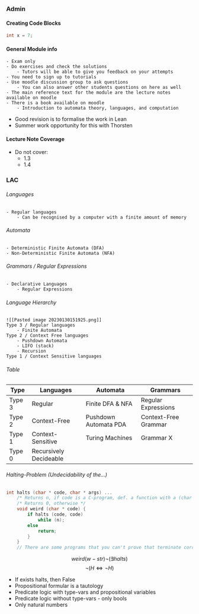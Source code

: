 ### Admin
#### Creating Code Blocks
``` C
int x = 7;
```

#### General Module info
	- Exam only
	- Do exercises and check the solutions
		- Tutors will be able to give you feedback on your attempts
	- You need to sign up to tutorials
	- Use moodle discussion group to ask questions
		- You can also answer other students questions on here as well
	- The main reference text for the module are the lecture notes available on moodle
	- There is a book available on moodle
		- Introduction to automata theory, languages, and computation


- Good revision is to formalise the work in Lean
- Summer work opportunity for this with Thorsten
#### Lecture Note Coverage
- Do not cover:
	- 1.3
	- 1.4



### LAC
###### Languages
	- Regular languages
		- Can be recognised by a computer with a finite amount of memory
###### Automata
	- Deterministic Finite Automata (DFA)
	- Non-Deterministic Finite Automata (NFA)
###### Grammars / Regular Expressions
	- Declarative Languages
		- Regular Expressions
###### Language Hierarchy
	![[Pasted image 20230130151925.png]]
	Type 3 / Regular languages
		- Finite Automata
	Type 2 / Context Free languages
		- Pushdown Automata
		- LIFO (stack)
		- Recursion
	Type 1 / Context Sensitive languages
###### Table
| Type | Languages | Automata | Grammars |
| ------------ | ----------- | ----------- | ----------- |
| Type 3 | Regular | Finite DFA & NFA | Regular Expressions |
| Type 2 | Context-Free | Pushdown Automata PDA | Context-Free Grammar |
| Type 1 | Context-Sensitive | Turing Machines | Grammar X |
| Type 0 | Recursively Decideable | | |

###### Halting-Problem (Undecidability of the...)
``` C
int halts (char * code, char * args) ...
	/* Returns n, if code is a C-program, def. a function with a (char *) arg, for which if I apply for arg it will terminate without error. */
	/* Returns 0, otherwise */
	void weird (char * code) {
		if halts (code, code)
			while (n);
		else
			return;
		} 
	}
	// There are some programs that you can't prove that terminate correctly
```
$$ weird(w - str) \neg (\exists halts) $$
$$ \neg (H \iff \neg H) $$
- If exists halts, then False
- Propositional formular is a tautology
- Predicate logic with type-vars and propositional variables
- Predicate logic without type-vars - only bools
- Only natural numbers
